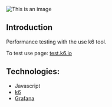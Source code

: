 ![This is an image](https://www.golangprojects.com/logos/n/k6-logo.png)

## Introduction
Performance testing with the use k6 tool. 

To test use page: [test.k6.io](https://test.k6.io/)

## Technologies:
- Javascript
- [k6](https://k6.io/docs/)
- [Grafana](https://grafana.com/docs/k6/latest/)
